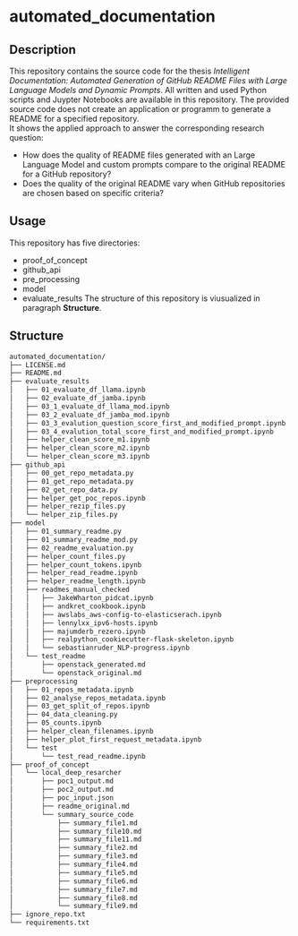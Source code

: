# automated_documentation  

## Description  
This repository contains the source code for the thesis *Intelligent Documentation: Automated Generation of GitHub README Files with Large Language Models and Dynamic Prompts*. 
All written and used Python scripts and Juypter Notebooks are available in this repository. The provided source code does not create an application or programm to generate a README for a specified repository.  
It shows the applied approach to answer the corresponding research question:    
+ How does the quality of README files generated with an Large Language Model and custom prompts compare to the original README for a GitHub repository?
+ Does the quality of the original README vary when GitHub repositories are chosen based on specific criteria?

## Usage
This repository has five directories:  
+ proof_of_concept 
+ github_api
+ pre_processing
+ model
+ evaluate_results
The structure of this repository is viusualized in paragraph **Structure**.   

## Structure
```bash
automated_documentation/
├── LICENSE.md
├── README.md
├── evaluate_results
│   ├── 01_evaluate_df_llama.ipynb
│   ├── 02_evaluate_df_jamba.ipynb
│   ├── 03_1_evaluate_df_llama_mod.ipynb
│   ├── 03_2_evaluate_df_jamba_mod.ipynb
│   ├── 03_3_evalution_question_score_first_and_modified_prompt.ipynb
│   ├── 03_4_evalution_total_score_first_and_modified_prompt.ipynb
│   ├── helper_clean_score_m1.ipynb
│   ├── helper_clean_score_m2.ipynb
│   └── helper_clean_score_m3.ipynb
├── github_api
│   ├── 00_get_repo_metadata.py
│   ├── 01_get_repo_metadata.py
│   ├── 02_get_repo_data.py
│   ├── helper_get_poc_repos.ipynb
│   ├── helper_rezip_files.py
│   └── helper_zip_files.py
├── model
│   ├── 01_summary_readme.py
│   ├── 01_summary_readme_mod.py
│   ├── 02_readme_evaluation.py
│   ├── helper_count_files.py
│   ├── helper_count_tokens.ipynb
│   ├── helper_read_readme.ipynb
│   ├── helper_readme_length.ipynb
│   ├── readmes_manual_checked
│   │   ├── JakeWharton_pidcat.ipynb
│   │   ├── andkret_cookbook.ipynb
│   │   ├── awslabs_aws-config-to-elasticserach.ipynb
│   │   ├── lennylxx_ipv6-hosts.ipynb
│   │   ├── majumderb_rezero.ipynb
│   │   ├── realpython_cookiecutter-flask-skeleton.ipynb
│   │   └── sebastianruder_NLP-progress.ipynb
│   └── test_readme
│       ├── openstack_generated.md
│       └── openstack_original.md
├── preprocessing
│   ├── 01_repos_metadata.ipynb
│   ├── 02_analyse_repos_metadata.ipynb
│   ├── 03_get_split_of_repos.ipynb
│   ├── 04_data_cleaning.py
│   ├── 05_counts.ipynb
│   ├── helper_clean_filenames.ipynb
│   ├── helper_plot_first_request_metadata.ipynb
│   └── test
│       └── test_read_readme.ipynb
├── proof_of_concept
│   └── local_deep_resarcher
│       ├── poc1_output.md
│       ├── poc2_output.md
│       ├── poc_input.json
│       ├── readme_original.md
│       └── summary_source_code
│           ├── summary_file1.md
│           ├── summary_file10.md
│           ├── summary_file11.md
│           ├── summary_file2.md
│           ├── summary_file3.md
│           ├── summary_file4.md
│           ├── summary_file5.md
│           ├── summary_file6.md
│           ├── summary_file7.md
│           ├── summary_file8.md
│           └── summary_file9.md
├── ignore_repo.txt
└── requirements.txt
```


